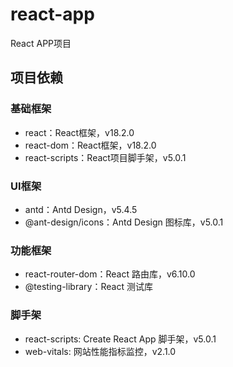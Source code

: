 # react-app
React APP项目

## 项目依赖

### 基础框架
- react：React框架，v18.2.0
- react-dom：React框架，v18.2.0
- react-scripts：React项目脚手架，v5.0.1

### UI框架
- antd：Antd Design，v5.4.5
- @ant-design/icons：Antd Design 图标库，v5.0.1

### 功能框架
- react-router-dom：React 路由库，v6.10.0
- @testing-library：React 测试库

### 脚手架
- react-scripts: Create React App 脚手架，v5.0.1
- web-vitals: 网站性能指标监控，v2.1.0